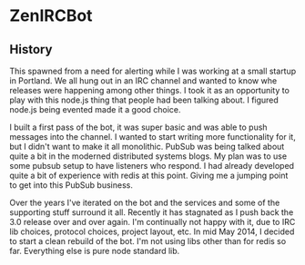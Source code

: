 # ZenIRCBot

## History

This spawned from a need for alerting while I was working at a small startup in
Portland. We all hung out in an IRC channel and wanted to know whe releases were
happening among other things. I took it as an opportunity to play with this
node.js thing that people had been talking about. I figured node.js being
evented made it a good choice.

I built a first pass of the bot, it was super basic and was able to push
messages into the channel. I wanted to start writing more functionality for it,
but I didn't want to make it all monolithic. PubSub was being talked about quite
a bit in the moderned distributed systems blogs. My plan was to use some pubsub
setup to have listeners who respond. I had already developed quite a bit of
experience with redis at this point. Giving me a jumping point to get into this
PubSub business.

Over the years I've iterated on the bot and the services and some of the
supporting stuff surround it all. Recently it has stagnated as I push back the
3.0 release over and over again. I'm continually not happy with it, due to IRC
lib choices, protocol choices, project layout, etc. In mid May 2014, I decided
to start a clean rebuild of the bot. I'm not using libs other than for redis so
far. Everything else is pure node standard lib.

